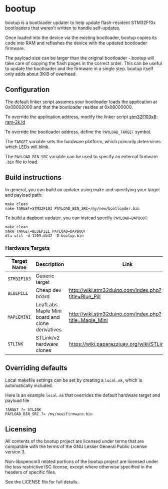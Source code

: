 # bootup
bootup is a bootloader updater to help update flash-resident STM32F10x bootloaders that weren't written to handle self-updates.

Once loaded into the device via the existing bootloader, bootup copies its code into RAM and reflashes the device with the updated bootloader firmware.

The payload size can be larger than the original bootloader - bootup will take care of copying the flash pages in the correct order. This can be useful to update the bootloader and the firmware in a single step. bootup itself only adds about 3KiB of overhead.

## Configuration
The default linker script assumes your bootloader loads the application at 0x08002000 and that the bootloader resides at 0x08000000.

To override the application address, modify the linker script [stm32f103x8-ram-2k.ld](src/stm32f103x8-ram-2k.ld)

To override the bootloader address, define the `PAYLOAD_TARGET` symbol.

The `TARGET` variable sets the hardware platform, which primarily determines which LEDs will blink.

The `PAYLOAD_BIN_SRC` variable can be used to specify an external firmware `.bin` file to load.

## Build instructions
In general, you can build an updater using make and specifying your target and payload path:

    make clean
    make TARGET=STM32F103 PAYLOAD_BIN_SRC=/my/new/bootloader.bin

To build a [dapboot](https://github.com/devanlai/dapboot) updater, you can instead specify `PAYLOAD=DAPBOOT`:

    make clean
    make TARGET=BLUEPILL PAYLOAD=DAPBOOT
    dfu-util -d 1209:db42 -D bootup.bin

### Hardware Targets
| Target Name | Description | Link |
| ----------- | ----------- |----- |
|`STM32F103`  | Generic target | |
|`BLUEPILL`   | Cheap dev board | http://wiki.stm32duino.com/index.php?title=Blue_Pill |
|`MAPLEMINI`  | LeafLabs Maple Mini board and clone derivatives | http://wiki.stm32duino.com/index.php?title=Maple_Mini |
|`STLINK`     | STLink/v2 hardware clones | https://wiki.paparazziuav.org/wiki/STLink#Clones |

## Overriding defaults
Local makefile settings can be set by creating a `local.mk`, which is automatically included.

Here is an example `local.mk` that overrides the default hardware target and payload file

    TARGET ?= STLINK
    PAYLOAD_BIN_SRC ?= /my/new/firmware.bin

## Licensing
All contents of the bootup project are licensed under terms that are compatible with the terms of the GNU Lesser General Public License version 3.

Non-libopencm3 related portions of the bootup project are licensed under the less restrictive ISC license, except where otherwise specified in the headers of specific files.

See the LICENSE file for full details.
